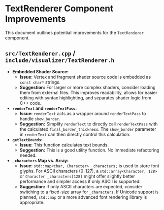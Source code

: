 # TextRenderer Component Improvements

This document outlines potential improvements for the `TextRenderer` component.

## `src/TextRenderer.cpp` / `include/visualizer/TextRenderer.h`

*   **Embedded Shader Source:**
    *   **Issue:** Vertex and fragment shader source code is embedded as `const char*` strings.
    *   **Suggestion:** For larger or more complex shaders, consider loading them from external files. This improves readability, allows for easier editing with syntax highlighting, and separates shader logic from C++ code.
*   **`renderText` and `renderTextPass`:**
    *   **Issue:** `renderText` acts as a wrapper around `renderTextPass` to handle `show_border`.
    *   **Suggestion:** Simplify `renderText` to directly call `renderTextPass` with the calculated `final_border_thickness`. The `show_border` parameter in `renderText` can then directly control this calculation.
*   **`getTextBounds`:**
    *   **Issue:** This function calculates text bounds.
    *   **Suggestion:** This is a good utility function. No immediate refactoring needed.
*   **`_characters` Map vs. Array:**
    *   **Issue:** `std::map<char, Character> _characters;` is used to store font glyphs. For ASCII characters (0-127), a `std::array<Character, 128>` or `Character _characters[128]` might offer slightly better performance and simpler access if only ASCII is supported.
    *   **Suggestion:** If only ASCII characters are expected, consider switching to a fixed-size array for `_characters`. If Unicode support is planned, `std::map` or a more advanced font rendering library is appropriate.
